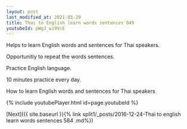 ```yaml
---
layout: post
last_modified_at: 2021-03-29
title: Thai to English learn words sentences 849 
youtubeId: pWgJ_wz9VcE
---
```

 
 
Helps to learn English words and sentences for Thai speakers.

Opportunitiy to repeat the words sentences. 

Practice English language. 
 
10 minutes practice every day. 
 
How to learn English words and sentences for Thai speakers 
 
{% include youtubePlayer.html id=page.youtubeId %}
 
 
[Next]({{ site.baseurl }}{% link  split1/_posts/2016-12-24-Thai to english learn words sentences 584 .md%})
 
